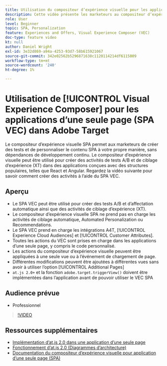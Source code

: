 ```yaml
---
title: Utilisation du compositeur d’expérience visuelle pour les applications d’une seule page (SPA VEC)
description: Cette vidéo présente les marketeurs au compositeur d’expérience visuelle Adobe Target pour les applications d’une seule page (SPA VEC). Regardez cette vidéo pour savoir comment créer des activités à l’aide du SPA VEC.
role: User
level: Beginner
topic: SPA, Personalization
feature: Experiences and Offers, Visual Experience Composer (VEC)
doc-type: feature video
kt: null
author: Daniel Wright
exl-id: 3e32d869-a94a-4253-93d7-58b615921067
source-git-commit: 342e02562b5296871638c1120114214df6115809
workflow-type: tm+mt
source-wordcount: '240'
ht-degree: 1%

---
```


# Utilisation de [!UICONTROL Visual Experience Composer] pour les applications d’une seule page (SPA VEC) dans Adobe Target

Le compositeur d’expérience visuelle SPA permet aux marketeurs de créer des tests et de personnaliser le contenu SPA à votre propre manière, sans dépendances de développement continu. Le compositeur d’expérience visuelle peut être utilisé pour créer des activités de tests A/B et de ciblage d’expérience (XT) dans des applications conçues avec des structures populaires, telles que React et Angular. Regardez la vidéo suivante pour savoir comment créer des activités à l’aide du SPA VEC.

## Aperçu

* Le SPA VEC peut être utilisé pour créer des tests A/B et d’affectation automatique ainsi que des activités de ciblage d’expérience (XT).
* Le compositeur d’expérience visuelle SPA ne prend pas en charge les activités de ciblage automatique, Automated Personalization ou Recommendations.
* Le SPA VEC prend en charge les intégrations A4T, [!UICONTROL Experience Cloud Audiences] et [!UICONTROL Customer Attributes].
* Toutes les actions du VEC sont prises en charge dans les applications d’une seule page, y compris le code personnalisé.
* Les actions du compositeur d’expérience visuelle peuvent être appliquées à une seule vue ou à l’événement de chargement de page.
* Différentes modifications peuvent être ajoutées à différentes vues sans avoir à utiliser l’option [!UICONTROL Additional Pages]
* `at.js 2.0+` et la fonction `adobe.target.triggerView()` doivent être implémentées dans l’application avant de pouvoir utiliser le VEC SPA

## Audience prévue

* Professionnel

>[!VIDEO](https://video.tv.adobe.com/v/26249?quality=12)


## Ressources supplémentaires

* [Implémentation d’at.js 2.0 dans une application d’une seule page](../implementation/implement-atjs-20-in-a-single-page-application.md)
* [Fonctionnement d’at.js 2.0 (Diagrammes d’architecture)](../implementation/understanding-how-atjs-20-works.md)
* [Documentation du compositeur d’expérience visuelle pour application d’une seule page (SPA)](https://experienceleague.adobe.com/docs/target/using/experiences/spa-visual-experience-composer.html?lang=en)
